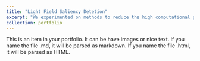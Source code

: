 ```yaml
---
title: "Light Field Saliency Detetion"
excerpt: "We experimented on methods to reduce the high computational power requirement of deep-learning based light field saliency detection algorithms and developed fast and accurate light field saliency detection algorithm with low computational complexity, leveraging on RGB saliency detectors. Our model demonstrated state-of-the-art performance compared to light field saliency detection models in terms of speed with comparable and better Fβ values<br/><img src='/images/arch1.PNG'>"
collection: portfolio
---
```


This is an item in your portfolio. It can be have images or nice text. If you name the file .md, it will be parsed as markdown. If you name the file .html, it will be parsed as HTML. 

